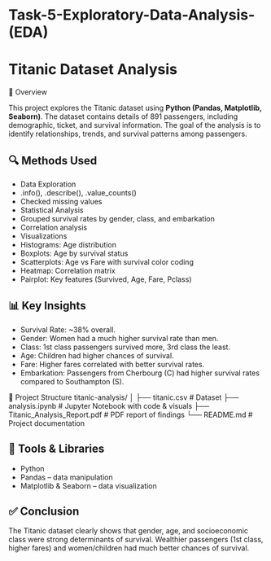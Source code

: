 # Task-5-Exploratory-Data-Analysis-(EDA)
# Titanic Dataset Analysis
📌 Overview

This project explores the Titanic dataset using **Python (Pandas, Matplotlib, Seaborn)**. The dataset contains details of 891 passengers, including demographic, ticket, and survival information. The goal of the analysis is to identify relationships, trends, and survival patterns among passengers.

## 🔍 Methods Used
* Data Exploration
* .info(), .describe(), .value_counts()
* Checked missing values
* Statistical Analysis
* Grouped survival rates by gender, class, and embarkation
* Correlation analysis
* Visualizations
* Histograms: Age distribution
* Boxplots: Age by survival status
* Scatterplots: Age vs Fare with survival color coding
* Heatmap: Correlation matrix
* Pairplot: Key features (Survived, Age, Fare, Pclass)

## 📊 Key Insights
* Survival Rate: ~38% overall.
* Gender: Women had a much higher survival rate than men.
* Class: 1st class passengers survived more, 3rd class the least.
* Age: Children had higher chances of survival.
* Fare: Higher fares correlated with better survival rates.
* Embarkation: Passengers from Cherbourg (C) had higher survival rates compared to Southampton (S).

📁 Project Structure
titanic-analysis/
│
├── titanic.csv              # Dataset
├── analysis.ipynb           # Jupyter Notebook with code & visuals
├── Titanic_Analysis_Report.pdf  # PDF report of findings
└── README.md                # Project documentation

## 🚀 Tools & Libraries
* Python
* Pandas – data manipulation
* Matplotlib & Seaborn – data visualization

## ✅ Conclusion
The Titanic dataset clearly shows that gender, age, and socioeconomic class were strong determinants of survival. Wealthier passengers (1st class, higher fares) and women/children had much better chances of survival.
